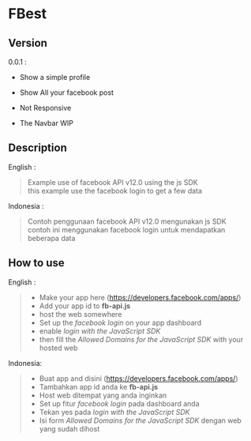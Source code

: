 # FBest


## Version
0.0.1 :
- Show a simple profile
- Show All your facebook post


- Not Responsive
- The Navbar WIP


## Description
English :  
> Example use of facebook API v12.0 using the js SDK  
> this example use the facebook login to get a few data

Indonesia : 
> Contoh penggunaan facebook API v12.0 mengunakan js SDK  
> contoh ini menggunakan facebook login untuk mendapatkan beberapa data


## How to use
English :  
> - Make your app here (https://developers.facebook.com/apps/)
> - Add your app id to **fb-api.js**
> - host the web somewhere
> - Set up the *facebook login* on your app dashboard
> - enable *login with the JavaScript SDK*
> - then fill the *Allowed Domains for the JavaScript SDK* with your hosted web  

Indonesia:  
>- Buat app and disini (https://developers.facebook.com/apps/)
>- Tambahkan app id anda ke **fb-api.js**
>- Host web ditempat yang anda inginkan
>- Set up fitur *facebook login* pada dashboard anda
>- Tekan yes pada *login with the JavaScript SDK*
>- Isi form *Allowed Domains for the JavaScript SDK* dengan web yang sudah dihost
